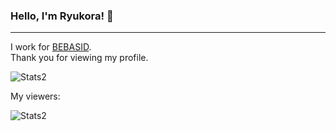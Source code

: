 ### Hello, I'm Ryukora! 👋
----
I work for [BEBASID](https://github.com/bebasid/). 
</br>
Thank you for viewing my profile.
<p> <img alt="Stats2" src="https://github-readme-streak-stats.herokuapp.com/?user=nxzlem&theme=dracula" /> </p> 
My viewers:
<p> <img alt="Stats2" src="https://count.getloli.com/get/@:ryukora?theme=moebooru" /> </p>

<!--
**ryukora/ryukora** is a ✨ _special_ ✨ repository because its `README.md` (this file) appears on your GitHub profile.

Here are some ideas to get you started:

- 🔭 I’m currently working on ...
- 🌱 I’m currently learning ...
- 👯 I’m looking to collaborate on ...
- 🤔 I’m looking for help with ...
- 💬 Ask me about ...
- 📫 How to reach me: ...
- 😄 Pronouns: ...
- ⚡ Fun fact: ...
-->
